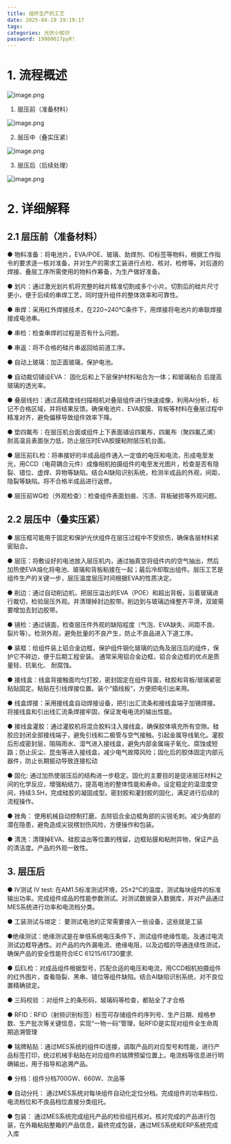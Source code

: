 ```yaml
---
title: 组件生产的工艺
date: 2025-04-19 19:19:17
tags:
categories: 光伏小知识
password: 19980617pyR!
---
```


# 1. 流程概述

![image.png](https://panyuro.oss-cn-beijing.aliyuncs.com/1744354436987-93e3db9f-7fa3-492f-af7b-4534f4afe9bc.png)



 1. 层压前（准备材料） 

![image.png](https://panyuro.oss-cn-beijing.aliyuncs.com/1744592669130-1929a27f-8ddc-4e7b-9fcc-bcbceacfcee7.png)



 2. 层压中（叠实压紧） 

![image.png](https://panyuro.oss-cn-beijing.aliyuncs.com/1744592690225-a4509874-3a6c-49cb-b4ad-dcc68a493ed2.png)



 3. 层压后（后续处理） 

![image.png](https://panyuro.oss-cn-beijing.aliyuncs.com/1744592719699-01e48f25-be81-4469-a496-72fce8c030d0.png)



# 2. 详细解释

## 2.1 层压前（准备材料）

● 物料准备：将电池片，EVA/POE、玻璃、助焊剂、ID标签等物料，根据工作指令的要求逐一核对准备，并对生产的需求工装进行点检、核对、检修等。对后道的焊接、叠层工序所需使用的物料作筹备，为生产做好准备。

● 划片：通过激光划片机将完整的硅片精准切割成多个小片。切割后的硅片尺寸更小，便于后续的串焊工艺，同时提升组件的整体效率和可靠性。

● 串焊：采用红外焊接技术，在220~240℃条件下，用焊接将电池片的串联焊接接成电池串。

● 串检：检查串焊的过程是否有什么问题。

● 串返：将不合格的硅片串返回给前道工序。

● 自动上玻璃：加正面玻璃，保护电池。

● 自动裁切铺设EVA： 固化后和上下层保护材料粘合为一体；和玻璃粘合 后提高玻璃的透光率。  

● 叠层线扫：通过高精度线扫描相机对叠层组件进行快速成像，利用AI分析，标记不合格区域，并将结果反馈。确保电池片、EVA胶膜、背板等材料在叠层过程中精准对齐，避免偏移导致组件效率下降。

● 垫四氟布：在层压机台面或组件上下表面铺设四氟布，四氟布（聚四氟乙烯）耐高温且表面张力低，防止层压时EVA胶膜粘附层压机台面。

● 层压前EL检：将串接好的半成品组件通入一定值的电压和电流，形成电至发光，用CCD（电荷耦合元件）成像相机拍摄组件的电至发光图片，检查是否有隐裂、错位、虚焊、异物等缺陷。结合AI缺陷识别系统，检测半成品的外观，间距，隐裂等缺陷。将不合格半成品进行返修。

● 层压前WG检（外观检查）：检查组件表面划痕、污渍、背板破损等外观问题。

## 2.2 层压中（叠实压紧）

● 层压框可能用于固定和保护光伏组件在层压过程中不受损伤，确保各层材料紧密贴合。

● 层压：将敷设好的电池放入层压机内，通过抽真空将组件内的空气抽出，然后加热使EVA熔化将电池、玻璃和背板粘接在一起；最后冷却取出组件。层压工艺是组件生产的关键一步，层压温度层压时间根据EVA的性质决定。

● 削边：通过自动削边机，把层压溢出的EVA（POE）和超出背板，沿着玻璃进行裁切，检验层压外观。并清理掉封边胶带。削边到与玻璃边缘整齐平滑，双玻需要增加去封边胶带。

● 镜检：通过镜面，检查层压件外观的缺陷程度（气泡、EVA缺失、间距不良、裂片等）。检测外观，避免批量的不良产生，防止不良品进入下道工序。

● 装框：给组件装上铝合金边框，保护组件钢化玻璃的边角及层压后的组件，保护它不碎边，便于后期工程安装。 通常采用铝合金边框，铝合金边框的优点是质量轻、抗氧化、 耐腐蚀。  

● 接线盒：线盒背接触面均匀打胶，密封固定在组件背面，硅胶和背板/玻璃紧密粘贴固定。粘贴在引线焊接位置。装个“插线板”，方便把电引出来用。

● 线盒焊接：采用接线盒自动焊接设备，把引出汇流条和接线盒端子加锡焊接。将接线盒和引出线汇流条焊接牢固，保证发电电流的输出性能。

● 接线盒灌胶：通过灌胶机将混合胶料注入接线盒，确保胶体填充所有空隙。硅胶应封闭全部接线端子，避免引线和二极管与空气接触。引起金属导线氧化。灌胶后形成密封层，阻隔雨水、湿气进入接线盒，避免内部金属端子氧化、腐蚀或短路；防止灰尘、昆虫等进入接线盒，减少电气故障风险；固化后的胶体固定内部元器件，防止长期振动导致连接松动

● 固化:  通过加热使层压后的结构进一步稳定。固化的主要目的是促进层压材料之间的化学反应，增强粘结力，提高电池的整体性能和寿命。设定稳定的温湿度空间，持续3.5H，完成硅胶的凝固成型。密封胶和灌封胶的固化，满足进行后续的流程操作。

● 挫角： 使用机械自动控制打磨，去除铝合金边框角部的尖锐毛刺。减少角部的潜在隐患，避免造成尖锐楞划伤风险，方便操作和包装。

● 清洗：清理掉EVA、硅胶溢出等位置的残留，边框贴膜和粘附异物，保证产品的清洁度。产品的外观一致性。

## 3. 层压后

● IV测试 IV test: 在AM1.5标准测试环境，25±2℃的温度，测试每块组件的标准输出功率。完成组件成品的性能参数测试。对测试数据录入数据库，并对产品通过MES系统进行功率和电流档分类。

● 工装测试与绑定： 要测试电池的正常需要接入一些设备，这些就是工装

●绝缘测试：绝缘测试是在单倍系统电压条件下，测试组件绝缘性能。及通过电流测试边框导通性。对产品的内外漏电流、绝缘电阻，以及边框的导通连续性测试，确保产品的安全性能符合IEC 61215/61730要求.

● 后EL检：对成品组件根据型号，匹配合适的电压和电流，用CCD相机拍摄组件的红外图片，查看隐裂、黑串、错位等组件缺陷。结合AI缺陷识别系统，对不良位置精确锁定。

● 三码校验 ：对组件上的条形码，玻璃码等检查，都贴全了才合格

● RFID：RFID（射频识别标签）标签可存储组件的序列号、生产日期、规格参数、生产批次等关键信息，实现“一物一码”管理，贴RFID是实现对组件全生命周期追溯管理

● 铭牌粘贴：通过MES系统的组件ID连接，调取产品的对应型号和性能，进行产品标签打印，统过机械手粘贴在对应组件的铭牌预留位置上。电流档等信息进行明确输出，用于指导和追溯产品。

● 分档：组件分档700GW、660W、次品等

● 自动分托： 通过MES系统对每块组件自动化定位分档。完成组件的功率档位、电流档位和不良品档位直接分类组托。

● 包装： 通过MES系统完成组托产品的检验组托核对。核对完成的产品进行包装，在外箱粘贴整箱的产品信息，最终完成包装，通过MES系统和ERP系统完成入库
